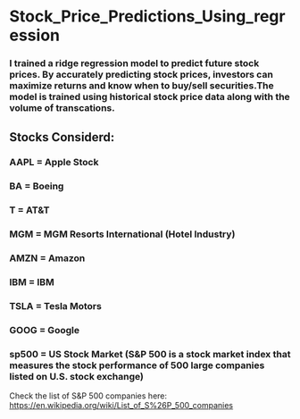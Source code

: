# Stock_Price_Predictions_Using_regression

### I trained a ridge regression model to predict future stock prices. By accurately predicting stock prices, investors can maximize returns and know when to buy/sell securities.The model is trained using historical stock price data along with the volume of transcations.

## Stocks Considerd:

### AAPL = Apple Stock 
### BA = Boeing 
### T = AT&T
### MGM = MGM Resorts International (Hotel Industry)
### AMZN = Amazon
### IBM = IBM
### TSLA = Tesla Motors
### GOOG = Google 
### sp500 = US Stock Market (S&P 500 is a stock market index that measures the stock performance of 500 large companies listed on U.S. stock exchange)

Check the list of S&P 500 companies here: https://en.wikipedia.org/wiki/List_of_S%26P_500_companies


